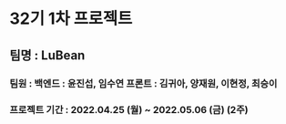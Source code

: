 # 32기 1차 프로젝트

## 팀명 : LuBean

### 팀원 : 백엔드 : 윤진섭, 임수연 프론트 : 김귀아, 양재원, 이현정, 최승이

### 프로젝트 기간 : 2022.04.25 (월) ~ 2022.05.06 (금) (2주)
